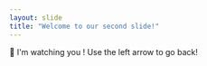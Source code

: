 ```yaml
---
layout: slide
title: "Welcome to our second slide!"
---
```

:eyes: I'm watching you ! 
Use the left arrow to go back!
